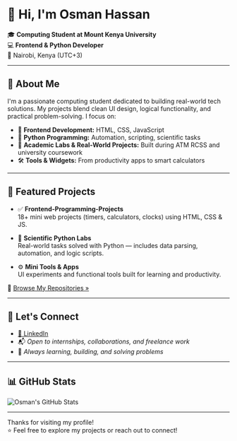 # 👋 Hi, I'm Osman Hassan

🎓 **Computing Student at Mount Kenya University**  
💻 **Frontend & Python Developer**  
📍 Nairobi, Kenya (UTC+3)  

---

## 🧠 About Me

I'm a passionate computing student dedicated to building real-world tech solutions. My projects blend clean UI design, logical functionality, and practical problem-solving. I focus on:

- 🎯 **Frontend Development:** HTML, CSS, JavaScript  
- 🐍 **Python Programming:** Automation, scripting, scientific tasks  
- 🔬 **Academic Labs & Real-World Projects:** Built during ATM RCSS and university coursework  
- 🛠️ **Tools & Widgets:** From productivity apps to smart calculators

---

## 🚀 Featured Projects

- ✅ **Frontend-Programming-Projects**  
  18+ mini web projects (timers, calculators, clocks) using HTML, CSS & JS.

- 🧪 **Scientific Python Labs**  
  Real-world tasks solved with Python — includes data parsing, automation, and logic scripts.

- ⚙️ **Mini Tools & Apps**  
  UI experiments and functional tools built for learning and productivity.

🔗 [Browse My Repositories »](https://github.com/OSMANHASSAN-dev?tab=repositories)

---

## 💼 Let's Connect

- [🔗 LinkedIn](https://linkedin.com/in/hassan-o-6355a3369)  
- 📬 *Open to internships, collaborations, and freelance work*  
- 🧩 *Always learning, building, and solving problems*

---

## 📊 GitHub Stats

![Osman's GitHub Stats](https://github-readme-stats.vercel.app/api?username=OSMANHASSAN-dev&show_icons=true&theme=default)

---

Thanks for visiting my profile!  
⭐ Feel free to explore my projects or reach out to connect!
